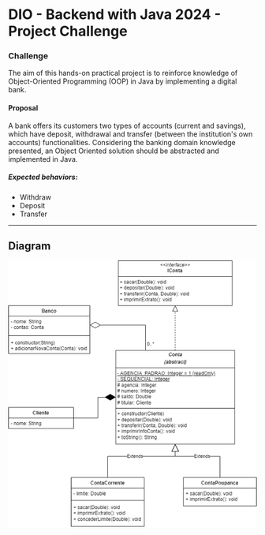 # DIO - Backend with Java 2024 - Project Challenge

### Challenge
The aim of this hands-on practical project is to reinforce knowledge of Object-Oriented Programming (OOP) in Java by implementing a digital bank.

#### Proposal
A bank offers its customers two types of accounts (current and savings), which have deposit, withdrawal and transfer (between the institution's own accounts) functionalities.
Considering the banking domain knowledge presented, an Object Oriented solution should be abstracted and implemented in Java.


##### Expected behaviors:
- Withdraw
- Deposit
- Transfer

----------
## Diagram
<p align="center"><img src="https://github.com/samanthamaiaduarte/desafio-banco-digital-DIO/blob/main/uml/diagramaClasse.png"></p>